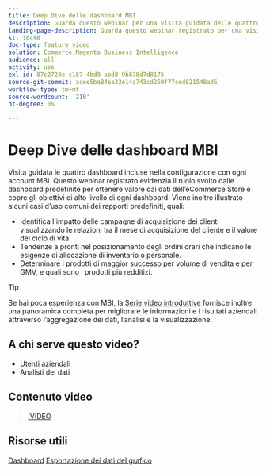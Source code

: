 ```yaml
---
title: Deep Dive delle dashboard MBI
description: Guarda questo webinar per una visita guidata delle quattro dashboard incluse nella configurazione con ogni account MBI.
landing-page-description: Guarda questo webinar registrato per una visita guidata delle quattro dashboard incluse nella configurazione con ogni account MBI.
kt: 10496
doc-type: feature video
solution: Commerce,Magento Business Intelligence
audience: all
activity: use
exl-id: 87c2728e-c187-4bd9-abd8-9b878d7d8175
source-git-commit: acee5ba84ea32e14a743cd269f77ced821548ad6
workflow-type: tm+mt
source-wordcount: '210'
ht-degree: 0%

---
```


# Deep Dive delle dashboard MBI

Visita guidata le quattro dashboard incluse nella configurazione con ogni account MBI. Questo webinar registrato evidenzia il ruolo svolto dalle dashboard predefinite per ottenere valore dai dati dell’eCommerce Store e copre gli obiettivi di alto livello di ogni dashboard. Viene inoltre illustrato alcuni casi d’uso comuni dei rapporti predefiniti, quali:

- Identifica l&#39;impatto delle campagne di acquisizione dei clienti visualizzando le relazioni tra il mese di acquisizione del cliente e il valore del ciclo di vita.
- Tendenze a pronti nel posizionamento degli ordini orari che indicano le esigenze di allocazione di inventario o personale.
- Determinare i prodotti di maggior successo per volume di vendita e per GMV, e quali sono i prodotti più redditizi.

>[!TIP]
>
>Se hai poca esperienza con MBI, la [Serie video introduttive](./../1-overview.md) fornisce inoltre una panoramica completa per migliorare le informazioni e i risultati aziendali attraverso l’aggregazione dei dati, l’analisi e la visualizzazione.

## A chi serve questo video?

- Utenti aziendali
- Analisti dei dati

## Contenuto video

>[!VIDEO](https://video.tv.adobe.com/v/343498?quality=12&learn=on)

## Risorse utili

[Dashboard](https://docs.magento.com/mbi/data-user/dashboards/ess-dashboards.html)
[Esportazione dei dati del grafico](https://docs.magento.com/mbi/data-user/export-data/exp-chart-dash.html)
